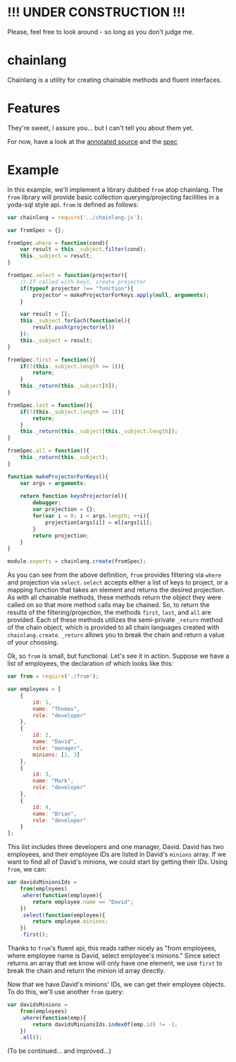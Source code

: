 <script>
  (function(i,s,o,g,r,a,m){i['GoogleAnalyticsObject']=r;i[r]=i[r]||function(){
  (i[r].q=i[r].q||[]).push(arguments)},i[r].l=1*new Date();a=s.createElement(o),
  m=s.getElementsByTagName(o)[0];a.async=1;a.src=g;m.parentNode.insertBefore(a,m)
  })(window,document,'script','//www.google-analytics.com/analytics.js','ga');

  ga('create', 'UA-42220461-1', 'jbreeden.github.io');
  ga('send', 'pageview');

</script>

# !!! UNDER CONSTRUCTION !!!

Please, feel free to look around - so long as you don't judge me.

# chainlang

Chainlang is a utility for creating chainable methods and fluent interfaces.

# Features

They're sweet, I assure you... but I can't tell you about them yet.

For now, have a look at the [annotated source](http://jbreeden.github.io/chainlang/source.html)
and the [spec](http://jbreeden.github.io/chainlang/spec.html)

# Example

In this example, we'll implement a library dubbed `from` atop chainlang. The `from` library will provide basic
collection querying/projecting facilities in a yoda-sql style api. `from` is defined as follows:

```javascript
var chainlang = require('../chainlang.js');

var fromSpec = {};

fromSpec.where = function(cond){
    var result = this._subject.filter(cond);
    this._subject = result;
}

fromSpec.select = function(projector){
    // If called with keys, create projector
    if(typeof projector !== "function"){
        projector = makeProjectorForKeys.apply(null, arguments);
    }

    var result = [];
    this._subject.forEach(function(el){
        result.push(projector(el))
    });
    this._subject = result;
}

fromSpec.first = function(){
    if(!(this._subject.length >= 1)){
        return;
    }
    this._return(this._subject[0]);
}

fromSpec.last = function(){
    if(!(this._subject.length >= 1)){
        return;
    }
    this._return(this._subject[this._subject.length]);
}

fromSpec.all = function(){
    this._return(this._subject);
}

function makeProjectorForKeys(){
    var args = arguments;
    
    return function keysProjector(el){
        debugger;
        var projection = {};
        for(var i = 0; i < args.length; ++i){
            projection[args[i]] = el[args[i]];
        }
        return projection;
    }
}

module.exports = chainlang.create(fromSpec);
```

As you can see from the above definition, `from` provides filtering via `where` and projection via `select`. `select` 
accepts either a list of keys to project, or a mapping function that takes an element and returns the desired
projection. As with all chainable methods, these methods return the object they were called on so that more method
calls may be chained. So, to return the results of the filtering/projection, the methods `first`, `last`, and `all`
are provided. Each of these methods utilizes the semi-private `_return` method of the chain object, which is provided
to all chain languages created with `chainlang.create`. `_return` allows you to break the chain and return a value
of your choosing.

Ok, so `from` is small, but functional. Let's see it in action. Suppose we have a list of employees, the declaration of
which looks like this:

```javascript
var from = require('./from');

var employees = [
    {
        id: 1,
        name: "Thomas",
        role: "developer"
    },
    {
        id: 2,
        name: "David",
        role: "manager",
        minions: [1, 3]
    },
    {
        id: 3,
        name: "Mark",
        role: "developer"
    },
    {
        id: 4,
        name: "Brian",
        role: "developer"
    }
];
```

This list includes three developers and one manager, David. David has two employees, and their employee IDs are listed
in David's `minions` array. If we want to find all of David's minions, we could start by getting their IDs. Using
`from`, we can:

```javascript
var davidsMinionsIds = 
    from(employees)
    .where(function(employee){ 
        return employee.name == "David";
    })
    .select(function(employee){
        return employee.minions;
    })
    .first();
```

Thanks to `from`'s fluent api, this reads rather nicely as "from employees, where employee name is David, select
employee's minions." Since select returns an array that we know will only have one element, we use `first` to break
the chain and return the minion id array directly.

Now that we have David's minions' IDs, we can get their employee objects. To do this, we'll use another `from` query:

```javascript
var davidsMinions = 
    from(employees)
    .where(function(emp){
        return davidsMinionsIds.indexOf(emp.id) != -1;
    })
    .all();
```

(To be continued... and improved...)

